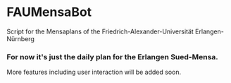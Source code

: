 # FAUMensaBot
Script for the Mensaplans of the Friedrich-Alexander-Universität Erlangen-Nürnberg

<h3>For now it's just the daily plan for the Erlangen Sued-Mensa.</h3>
More features including user interaction will be added soon.
